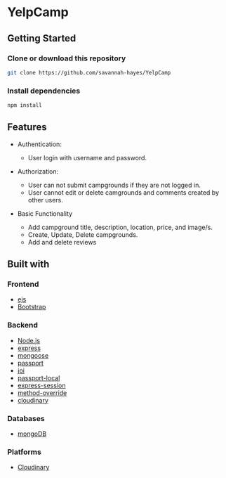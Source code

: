 # YelpCamp

## Getting Started

### Clone or download this repository

```sh
git clone https://github.com/savannah-hayes/YelpCamp
```

### Install dependencies

```sh
npm install
```

## Features

* Authentication:
    * User login with username and password.

* Authorization:
    * User can not submit campgrounds if they are not logged in.  
    * User cannot edit or delete camgrounds and comments created by other users.

* Basic Functionality
    * Add campground title, description, location, price, and image/s.
    * Create, Update, Delete campgrounds.
    * Add and delete reviews

## Built with

### Frontend

* [ejs](http://ejs.co/)
* [Bootstrap](https://getbootstrap.com/docs/3.3/)

### Backend

* [Node.js](https://nodejs.org/en/)
* [express](https://expressjs.com/)
* [mongoose](http://mongoosejs.com/)
* [passport](http://www.passportjs.org/)
* [joi](https://joi.dev)
* [passport-local](https://github.com/jaredhanson/passport-local#passport-local)
* [express-session](https://github.com/expressjs/session#express-session)
* [method-override](https://github.com/expressjs/method-override#method-override)
* [cloudinary](https://cloudinary.com/)

### Databases

* [mongoDB](https://www.mongodb.com/) 

### Platforms

* [Cloudinary](https://cloudinary.com/)
